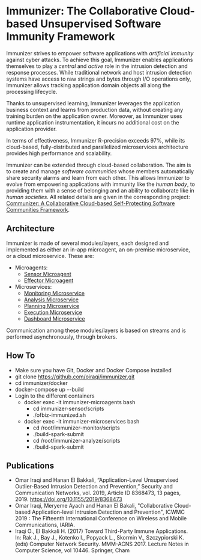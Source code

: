# Immunizer: The Collaborative Cloud-based Unsupervised Software Immunity Framework

Immunizer strives to empower software applications with *artificial immunity* against cyber attacks.
To achieve this goal, Immunizer enables applications themselves to play a *central* and *active* role in the intrusion detection and response processes. While traditional network and host intrusion detection systems have access to raw strings and bytes through I/O operations only, Immunizer allows tracking application domain objects all along the processing lifecycle.

Thanks to unsupervised learning, Immunizer leverages the application business context and learns from production data, without creating any training burden on the application owner. Moreover, as Immunizer uses runtime application instrumentation, it incurs no additional cost on the application provider.

In terms of effectiveness, Immunizer R-precision exceeds 97%, while its cloud-based, fully-distributed and parallelized microservices architecture provides high performance and scalability.

Immunizer can be extended through cloud-based collaboration. The aim is to create and manage *software communities* whose members automatically share security alarms and learn from each other. This allows Immunizer to evolve from empowering applications with immunity like the *human body*, to providing them with a sense of belonging and an ability to collaborate like in *human societies*. All related details are given in the corresponding project: [Communizer: A Collaborative Cloud-based Self-Protecting Software Communities Framework](https://github.com/oiraqi/communizer).

## Architecture

Immunizer is made of several modules/layers, each designed and implemented as either an in-app microagent, an on-premise microservice, or a cloud microservice. These are:
- Microagents:
  - [Sensor Microagent](https://github.com/oiraqi/immunizer-sensor)
  - [Effector Microagent](https://github.com/oiraqi/immunizer-effector)
- Microservices:
  - [Monitoring Microservice](https://github.com/oiraqi/immunizer-monitor)
  - [Analysis Microservice](https://github.com/oiraqi/immunizer-analyze)
  - [Planning Microservice](https://github.com/oiraqi/immunizer-plan)
  - [Execution Microservice](https://github.com/oiraqi/immunizer-execute)
  - [Dashboard Microservice](https://github.com/oiraqi/immunizer-dashboard)

Communication among these modules/layers is based on streams and is performed asynchronously, through brokers.

## How To
- Make sure you have Git, Docker and Docker Compose installed
- git clone https://github.com/oiraqi/immunizer.git
- cd immunizer/docker
- docker-compose up --build
- Login to the different containers
  - docker exec -it immunizer-microagents bash
    - cd immunizer-sensor/scripts
    - ./ofbiz-immunized.sh
  - docker exec -it immunizer-microservices bash
    - cd /root/immunizer-monitor/scripts
    - ./build-spark-submit
    - cd /root/immunizer-analyze/scripts
    - ./build-spark-submit

## Publications
- Omar Iraqi and Hanan El Bakkali, “Application-Level Unsupervised Outlier-Based Intrusion Detection and Prevention,” Security and Communication Networks, vol. 2019, Article ID 8368473, 13 pages, 2019. https://doi.org/10.1155/2019/8368473
- Omar Iraqi, Meryeme Ayach and Hanan El Bakali, "Collaborative Cloud-based Application-level Intrusion Detection and Prevention", ICWMC 2019 : The Fifteenth International Conference on Wireless and Mobile Communications, IARIA.
- Iraqi O., El Bakkali H. (2017) Toward Third-Party Immune Applications. In: Rak J., Bay J., Kotenko I., Popyack L., Skormin V., Szczypiorski K. (eds) Computer Network Security. MMM-ACNS 2017. Lecture Notes in Computer Science, vol 10446. Springer, Cham
